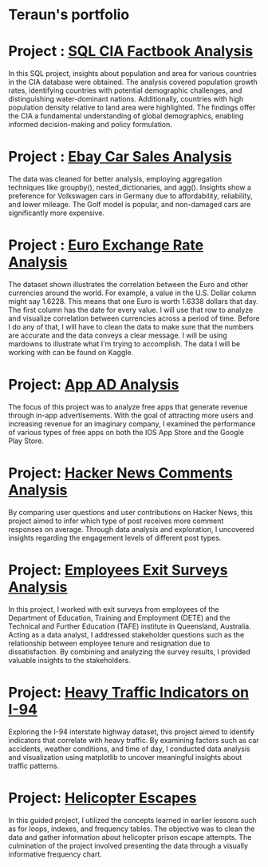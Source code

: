 
# Teraun's portfolio

# Project : [SQL CIA Factbook Analysis](https://github.com/teraunsb/SQL-CIA-Factbook-Analysis/blob/main/SQL%20CIA%20Factbook%20Project.ipynb)
In this SQL project, insights about population and area for various countries in the CIA database were obtained. The analysis covered population growth rates, identifying countries with potential demographic challenges, and distinguishing water-dominant nations. Additionally, countries with high population density relative to land area were highlighted. The findings offer the CIA a fundamental understanding of global demographics, enabling informed decision-making and policy formulation.


# Project : [Ebay Car Sales Analysis](https://github.com/teraunsb/Ebay-car-Sales-Analysis/blob/main/Car_Sales_Analysis.ipynb)
The data was cleaned for better analysis, employing aggregation techniques like groupby(), nested_dictionaries, and agg(). Insights show a preference for Volkswagen cars in Germany due to affordability, reliability, and lower mileage. The Golf model is popular, and non-damaged cars are significantly more expensive.

# Project : [Euro Exchange Rate Analysis](https://github.com/teraunsb/Euro-Exchange-Rate-Analysis/blob/main/Euro%20Exchange%20Rate%20Analysis.ipynb)
The dataset shown illustrates the correlation between the Euro and other currencies around the world. For example, a value in the U.S. Dollar column might say 1.6228. This means that one Euro is worth 1.6338 dollars that day. The first column has the date for every value. I will use that row to analyze and visualize correlation between currencies across a period of time. Before I do any of that, I will have to clean the data to make sure that the numbers are accurate and the data conveys a clear message. I will be using mardowns to illustrate what I'm trying to accomplish.
The data I will be working with can be found on Kaggle.

# Project: [App AD Analysis](https://github.com/teraunsb/App-Ad-Analysis/blob/main/_App%20Ad%20Project%20tsb.ipynb)
The focus of this project was to analyze free apps that generate revenue through in-app advertisements. With the goal of attracting more users and increasing revenue for an imaginary company, I examined the performance of various types of free apps on both the IOS App Store and the Google Play Store.

# Project: [Hacker News Comments Analysis](https://github.com/teraunsb/Hacker-News-Comments-project/blob/main/_Hacker%20News%20tsb%20project.ipynb)
By comparing user questions and user contributions on Hacker News, this project aimed to infer which type of post receives more comment responses on average. Through data analysis and exploration, I uncovered insights regarding the engagement levels of different post types.

# Project: [Employees Exit Surveys Analysis](https://github.com/teraunsb/Employees-Exit-surveys-project/blob/main/Employee%20Exit%20surveys%20project.ipynb)
In this project, I worked with exit surveys from employees of the Department of Education, Training and Employment (DETE) and the Technical and Further Education (TAFE) institute in Queensland, Australia. Acting as a data analyst, I addressed stakeholder questions such as the relationship between employee tenure and resignation due to dissatisfaction. By combining and analyzing the survey results, I provided valuable insights to the stakeholders.

# Project: [Heavy Traffic Indicators on I-94](https://github.com/teraunsb/I-94-Traffic-Analysis/blob/main/I-94%20traffic%20project.ipynb)
Exploring the I-94 interstate highway dataset, this project aimed to identify indicators that correlate with heavy traffic. By examining factors such as car accidents, weather conditions, and time of day, I conducted data analysis and visualization using matplotlib to uncover meaningful insights about traffic patterns.

# Project: [Helicopter Escapes](https://github.com/teraunsb/Helicopter-landing-first-guided-project/blob/main/_helicopter%20escapes%20portfolio.ipynb)
In this guided project, I utilized the concepts learned in earlier lessons such as for loops, indexes, and frequency tables. The objective was to clean the data and gather information about helicopter prison escape attempts. The culmination of the project involved presenting the data through a visually informative frequency chart.
